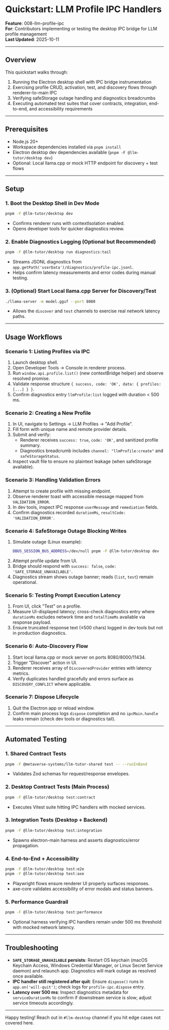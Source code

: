 # Quickstart: LLM Profile IPC Handlers

**Feature**: 008-llm-profile-ipc  
**For**: Contributors implementing or testing the desktop IPC bridge for LLM profile management  
**Last Updated**: 2025-10-11

---

## Overview

This quickstart walks through:
1. Running the Electron desktop shell with IPC bridge instrumentation
2. Exercising profile CRUD, activation, test, and discovery flows through renderer-to-main IPC
3. Verifying safeStorage outage handling and diagnostics breadcrumbs
4. Executing automated test suites that cover contracts, integration, end-to-end, and accessibility requirements

---

## Prerequisites

- Node.js 20+
- Workspace dependencies installed via `pnpm install`
- Electron desktop dev dependencies available (`pnpm -F @llm-tutor/desktop dev`)
- Optional: Local llama.cpp or mock HTTP endpoint for discovery + test flows

---

## Setup

### 1. Boot the Desktop Shell in Dev Mode
```bash
pnpm -F @llm-tutor/desktop dev
```
- Confirms renderer runs with contextIsolation enabled.
- Opens developer tools for quicker diagnostics review.

### 2. Enable Diagnostics Logging (Optional but Recommended)
```bash
pnpm -F @llm-tutor/desktop run diagnostics:tail
```
- Streams JSONL diagnostics from `app.getPath('userData')/diagnostics/profile-ipc.jsonl`.
- Helps confirm latency measurements and error codes during manual testing.

### 3. (Optional) Start Local llama.cpp Server for Discovery/Test
```bash
./llama-server -m model.gguf --port 8080
```
- Allows the `discover` and `test` channels to exercise real network latency paths.

---

## Usage Workflows

### Scenario 1: Listing Profiles via IPC
1. Launch desktop shell.
2. Open Developer Tools → Console in renderer process.
3. Run `window.api.profile.list()` (new contextBridge helper) and observe resolved promise.
4. Validate response structure `{ success, code: 'OK', data: { profiles: [...] } }`.
5. Confirm diagnostics entry `llmProfile:list` logged with duration < 500 ms.

### Scenario 2: Creating a New Profile
1. In UI, navigate to Settings → LLM Profiles → "Add Profile".
2. Fill form with unique name and remote provider details.
3. Submit and verify:
   - Renderer receives `success: true`, `code: 'OK'`, and sanitized profile summary.
   - Diagnostics breadcrumb includes `channel: "llmProfile:create"` and `safeStorageStatus`.
4. Inspect vault file to ensure no plaintext leakage (when safeStorage available).

### Scenario 3: Handling Validation Errors
1. Attempt to create profile with missing endpoint.
2. Observe renderer toast with accessible message mapped from `VALIDATION_ERROR`.
3. In dev tools, inspect IPC response `userMessage` and `remediation` fields.
4. Confirm diagnostics recorded `durationMs`, `resultCode: 'VALIDATION_ERROR'`.

### Scenario 4: SafeStorage Outage Blocking Writes
1. Simulate outage (Linux example):
   ```bash
   DBUS_SESSION_BUS_ADDRESS=/dev/null pnpm -F @llm-tutor/desktop dev
   ```
2. Attempt profile update from UI.
3. Bridge should respond with `success: false`, `code: 'SAFE_STORAGE_UNAVAILABLE'`.
4. Diagnostics stream shows outage banner; reads (`list`, `test`) remain operational.

### Scenario 5: Testing Prompt Execution Latency
1. From UI, click "Test" on a profile.
2. Measure UI-displayed latency; cross-check diagnostics entry where `durationMs` excludes network time and `totalTimeMs` available via response payload.
3. Ensure truncated response text (≤500 chars) logged in dev tools but not in production diagnostics.

### Scenario 6: Auto-Discovery Flow
1. Start local llama.cpp or mock server on ports 8080/8000/11434.
2. Trigger "Discover" action in UI.
3. Renderer receives array of `DiscoveredProvider` entries with latency metrics.
4. Verify duplicates handled gracefully and errors surface as `DISCOVERY_CONFLICT` where applicable.

### Scenario 7: Dispose Lifecycle
1. Quit the Electron app or reload window.
2. Confirm main process logs `dispose` completion and no `ipcMain.handle` leaks remain (check dev tools or diagnostics tail).

---

## Automated Testing

### 1. Shared Contract Tests
```bash
pnpm -F @metaverse-systems/llm-tutor-shared test -- --runInBand
```
- Validates Zod schemas for request/response envelopes.

### 2. Desktop Contract Tests (Main Process)
```bash
pnpm -F @llm-tutor/desktop test:contract
```
- Executes Vitest suite hitting IPC handlers with mocked services.

### 3. Integration Tests (Desktop + Backend)
```bash
pnpm -F @llm-tutor/desktop test:integration
```
- Spawns electron-main harness and asserts diagnostics/error propagation.

### 4. End-to-End + Accessibility
```bash
pnpm -F @llm-tutor/desktop test:e2e
pnpm -F @llm-tutor/desktop test:axe
```
- Playwright flows ensure renderer UI properly surfaces responses.
- axe-core validates accessibility of error modals and status banners.

### 5. Performance Guardrail
```bash
pnpm -F @llm-tutor/desktop test:performance
```
- Optional harness verifying IPC handlers remain under 500 ms threshold with mocked network latency.

---

## Troubleshooting

- **`SAFE_STORAGE_UNAVAILABLE` persists**: Restart OS keychain (macOS Keychain Access, Windows Credential Manager, or Linux Secret Service daemon) and relaunch app. Diagnostics will mark outage as resolved once available.
- **IPC handler still registered after quit**: Ensure `dispose()` runs in `app.on('will-quit')`; check logs for `profile-ipc.dispose` entry.
- **Latency over 500 ms**: Inspect diagnostics metadata for `serviceDurationMs` to confirm if downstream service is slow; adjust service timeouts accordingly.

---

Happy testing! Reach out in `#llm-desktop` channel if you hit edge cases not covered here.
